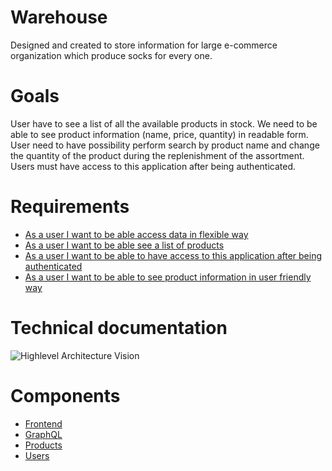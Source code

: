 # Warehouse

Designed and created to store information for large e-commerce organization which produce socks for every one.

# Goals

User have to see a list of all the available products in stock. 
We need to be able to see product information (name, price, quantity) in readable form.
User need to have possibility perform search by product name and change the quantity of the product during the replenishment of the assortment. Users must have access to this application after being authenticated.

# Requirements

* [As a user I want to be able access data in flexible way](https://github.com/khdevnet/warehouse/milestone/1)
* [As a user I want to be able see a list of products](https://github.com/khdevnet/warehouse/milestone/2)
* [As a user I want to be able to have access to this application after being authenticated](https://github.com/khdevnet/warehouse/milestone/3)
* [As a user I want to be able to see product information in user friendly way](https://github.com/khdevnet/warehouse/milestone/4)

# Technical documentation

![Highlevel Architecture Vision](https://github.com/khdevnet/warehouse/blob/master/docs/HighlevelArchitectureVision.png)

# Components

* [Frontend](https://github.com/khdevnet/warehouse-frontend)
* [GraphQL](https://github.com/khdevnet/warehouse-graphql)
* [Products](https://github.com/khdevnet/warehouse-products)
* [Users](https://github.com/khdevnet/warehouse-users)


